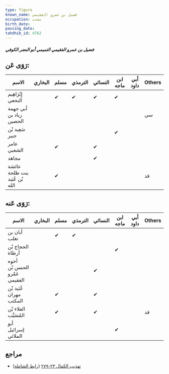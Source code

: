 ```yaml
---
type: figure
known_name: فضيل بن عمرو الفقيمي
occupation: محدث
birth_date:
passing_date:
tahdhib_id: 4762
---
```

##### فضيل بن عمرو الفقيمي التميمي أبو النضر الكوفي

## رَوَى عَن:
| الاسم                          | البخاري | مسلم | الترمذي | النسائي | ابن ماجه | أبي داود | Others |
| ------------------------------ | ------- | ---- | ------- | ------- | -------- | -------- | ------ |
| إِبْرَاهِيم النخعي             |         | ✔    | ✔       | ✔       | ✔        |          |        |
| أبي جهمة زياد بن الحصين        |         |      |         |         |          |          | سي     |
| سَعِيد بْن جبير                |         |      |         |         | ✔        |          |        |
| عامر الشعبي                    |         | ✔    |         | ✔       |          |          |        |
| مجاهد                          |         |      |         | ✔       |          |          |        |
| عائشة بنت طلحة بْن عُبَيد الله |         | ✔    |         |         |          |          | قد     |
## رَوَى عَنه:
| الاسم                         | البخاري | مسلم | الترمذي | النسائي | ابن ماجه | أبي داود | Others |
| ----------------------------- | ------- | ---- | ------- | ------- | -------- | -------- | ------ |
| أبان بن تغلب                  |         | ✔    | ✔       |         |          |          |        |
| الحجاج بْن أرطاة              |         |      |         |         | ✔        |          |        |
| أخوه الحسن بْن عَمْرو الفقيمي |         |      |         | ✔       |          |          |        |
| عُبَيد بْن مهران المكتب       |         | ✔    |         | ✔       |          |          |        |
| العلاء بْن المُسَيَّب         |         | ✔    |         | ✔       |          |          | قد     |
| أبو إسرائيل الملائي           |         |      |         |         | ✔        |          |        |
## مراجع
- [تهذيب الكمال ٢٣-٢٧٩](obsidian://open?vault=Tahdhib-al-Kamal&file=Figures/٤٧٦٢-فضيل%20بن%20عمرو%20الفقيمي%20التميمي%20أبو%20النضر%20الكوفي) ([رابط الشاملة](https://shamela.ws/book/3722/12166))